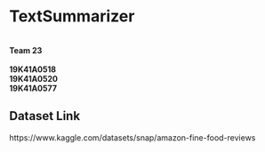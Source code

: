 # TextSummarizer
<br>
<b>Team 23</b><br><br>
<b>19K41A0518</b><br>
<b>19K41A0520</b><br>
<b>19K41A0577</b><br>
<h2>Dataset Link</h2>
https://www.kaggle.com/datasets/snap/amazon-fine-food-reviews
